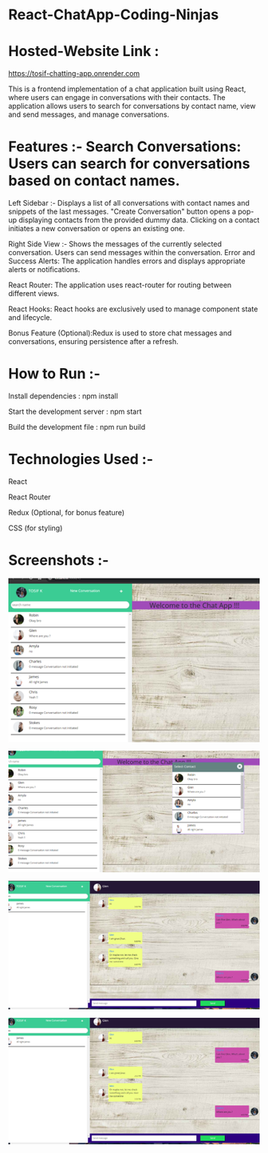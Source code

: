# React-ChatApp-Coding-Ninjas

# Hosted-Website Link : 
https://tosif-chatting-app.onrender.com

This is a frontend implementation of a chat application built using React, where users can engage in conversations with their contacts. The application allows users to search for conversations by contact name, view and send messages, and manage conversations.

# Features :- Search Conversations: Users can search for conversations based on contact names.

Left Sidebar :- Displays a list of all conversations with contact names and snippets of the last messages. "Create Conversation" button opens a pop-up displaying contacts from the provided dummy data. Clicking on a contact initiates a new conversation or opens an existing one.

Right Side View :- Shows the messages of the currently selected conversation. Users can send messages within the conversation. Error and Success Alerts: The application handles errors and displays appropriate alerts or notifications.

React Router: The application uses react-router for routing between different views.

React Hooks: React hooks are exclusively used to manage component state and lifecycle.

Bonus Feature (Optional):Redux is used to store chat messages and conversations, ensuring persistence after a refresh.

# How to Run :-

Install dependencies : npm install

Start the development server : npm start

Build the development file : npm run build



# Technologies Used :-

React

React Router

Redux (Optional, for bonus feature)

CSS (for styling)

# Screenshots :-

![image](src/screenshots/HomePage.png)

![image](src/screenshots/SelectContact.png)

![image](src/screenshots/chatMessage.png)

![image](src/screenshots/SerachContact.png)




